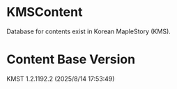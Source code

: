 # KMSContent

Database for contents exist in Korean MapleStory (KMS).

# Content Base Version

KMST 1.2.1192.2 (2025/8/14 17:53:49)

